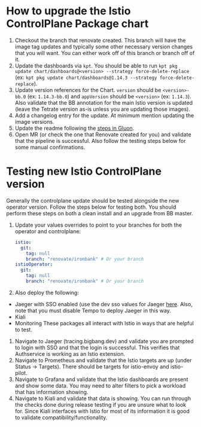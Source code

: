 # How to upgrade the Istio ControlPlane Package chart
1. Checkout the branch that renovate created. This branch will have the image tag updates and typically some other necessary version changes that you will want. You can either work off of this branch or branch off of it.
1. Update the dashboards via `kpt`. You should be able to run `kpt pkg update chart/dashboards@<version> --strategy force-delete-replace` (ex: `kpt pkg update chart/dashboards@1.14.3 --strategy force-delete-replace`).
1. Update version references for the Chart. `version` should be `<version>-bb.0` (ex: `1.14.3-bb.0`) and `appVersion` should be `<version>` (ex: `1.14.3`). Also validate that the BB annotation for the main Istio version is updated (leave the Tetrate version as-is unless you are updating those images).
1. Add a changelog entry for the update. At minimum mention updating the image versions.
1. Update the readme following the [steps in Gluon](https://repo1.dso.mil/platform-one/big-bang/apps/library-charts/gluon/-/blob/master/docs/bb-package-readme.md).
1. Open MR (or check the one that Renovate created for you) and validate that the pipeline is successful. Also follow the testing steps below for some manual confirmations.

# Testing new Istio ControlPlane version
Generally the controlplane update should be tested alongside the new operator version. Follow the steps below for testing both. You should perform these steps on both a clean install and an upgrade from BB master.

1. Update your values overrides to point to your branches for both the operator and controlplane:
    ```yaml
    istio:
      git:
        tag: null
        branch: "renovate/ironbank" # Or your branch
    istioOperator:
      git:
        tag: null
        branch: "renovate/ironbank" # Or your branch
    ```
1. Also deploy the following:
- Jaeger with SSO enabled (use the dev sso values for Jaeger [here](https://repo1.dso.mil/big-bang/bigbang/-/blob/master/docs/assets/configs/example/dev-sso-values.yaml). Also, note that you must disable Tempo to deploy Jaeger in this way. 
- Kiali
- Monitoring
These packages all interact with Istio in ways that are helpful to test.
1. Navigate to Jaeger (tracing.bigbang.dev) and validate you are prompted to login with SSO and that the login is successful. This verifies that Authservice is working as an Istio extension.
1. Navigate to Prometheus and validate that the Istio targets are up (under Status -> Targets). There should be targets for istio-envoy and istio-pilot.
1. Navigate to Grafana and validate that the Istio dashboards are present and show some data. You may need to alter filters to pick a workload that has information showing.
1. Navigate to Kiali and validate that data is showing. You can run through the checks done during release testing if you are unsure what to look for. Since Kiali interfaces with Istio for most of its information it is good to validate compatibility/functionality.
